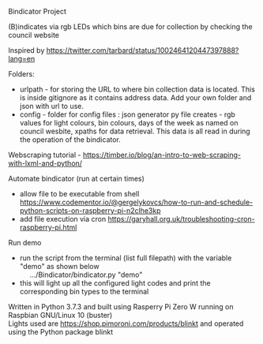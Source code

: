 Bindicator Project

(B)indicates via rgb LEDs which bins are due for collection by checking the council website

Inspired by https://twitter.com/tarbard/status/1002464120447397888?lang=en

Folders:

* urlpath - for storing the URL to where bin collection data is located. This is inside gitignore as it contains address data. Add your own folder and json with url to use.
* config - folder for config files : json generator py file creates - rgb values for light colours, bin colours, days of the week as named on council wesbite, xpaths for data retrieval. This data is all read in during the operation of the bindicator.

Webscraping tutorial - https://timber.io/blog/an-intro-to-web-scraping-with-lxml-and-python/

Automate bindicator (run at certain times)
* allow file to be executable from shell https://www.codementor.io/@gergelykovcs/how-to-run-and-schedule-python-scripts-on-raspberry-pi-n2clhe3kp
* add file execution via cron https://garyhall.org.uk/troubleshooting-cron-raspberry-pi.html

Run demo
* run the script from the terminal (list full filepath) with the variable "demo" as shown below </br>
&nbsp;&nbsp;&nbsp;&nbsp; .../Bindicator/bindicator.py "demo" 
* this will light up all the configured light codes and print the corresponding bin types to the terminal

Written in Python 3.7.3 and built using Rasperry Pi Zero W running on Raspbian GNU/Linux 10 (buster) </br>
Lights used are https://shop.pimoroni.com/products/blinkt and operated using the Python package blinkt
